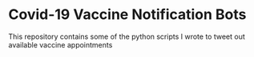 # Covid-19 Vaccine Notification Bots
This repository contains some of the python scripts I wrote to tweet out available vaccine appointments
